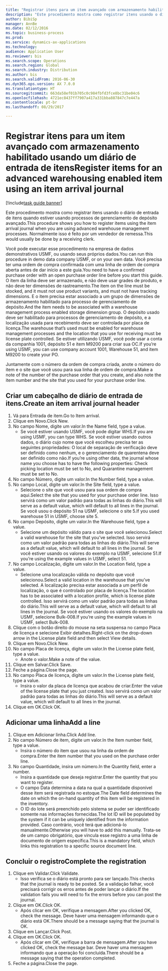 ```yaml
--- 
title: "Registrar itens para um item avançado com armazenamento habilitado usando um diário de entrada de itens"
description: "Este procedimento mostra como registrar itens usando o diário de entrada de itens quando estiver usando processos de gerenciamento de depósito avançado."
author: BibiSp
manager: AnnBe
ms.date: 02/12/2016
ms.topic: business-process
ms.prod: 
ms.service: dynamics-ax-applications
ms.technology: 
audience: Application User
ms.reviewer: bis
ms.search.scope: Operations
ms.search.region: Global
ms.search.industry: Distribution
ms.author: bis
ms.search.validFrom: 2016-06-30
ms.dyn365.ops.version: AX 7.0.0
ms.translationtype: HT
ms.sourcegitcommit: 663da58ef01b705c0c984fbfd3fce8bc31be04c6
ms.openlocfilehash: 4721ec8437ff7907a417a331bba887847c7e447a
ms.contentlocale: pt-br
ms.lasthandoff: 08/29/2017

---
```

# <a name="register-items-for-an-advanced-warehousing-enabled-item-using-an-item-arrival-journal"></a><span data-ttu-id="96914-103">Registrar itens para um item avançado com armazenamento habilitado usando um diário de entrada de itens</span><span class="sxs-lookup"><span data-stu-id="96914-103">Register items for an advanced warehousing enabled item using an item arrival journal</span></span>

[!include[task guide banner](../../includes/task-guide-banner.md)]

<span data-ttu-id="96914-104">Este procedimento mostra como registrar itens usando o diário de entrada de itens quando estiver usando processos de gerenciamento de depósito avançado.</span><span class="sxs-lookup"><span data-stu-id="96914-104">This procedure shows you how to register items using the item arrival journal when you are using advanced warehouse management processes.</span></span> <span data-ttu-id="96914-105">Normalmente isso é feito por um vendedor de remessa.</span><span class="sxs-lookup"><span data-stu-id="96914-105">This would usually be done by a receiving clerk.</span></span> 

<span data-ttu-id="96914-106">Você pode executar esse procedimento na empresa de dados demonstrativos USMF, ou usando seus próprios dados.</span><span class="sxs-lookup"><span data-stu-id="96914-106">You can run this procedure in demo data company USMF, or on your own data.</span></span> <span data-ttu-id="96914-107">Você precisa ter uma ordem de compra confirmada com uma linha de ordem de compra aberta antes de dar início a este guia.</span><span class="sxs-lookup"><span data-stu-id="96914-107">You need to have a confirmed purchase order with an open purchase order line before you start this guide.</span></span> <span data-ttu-id="96914-108">O item da linha deve ser armazenado, e não deve usar grades de produto, e não deve ter dimensões de rastreamento.</span><span class="sxs-lookup"><span data-stu-id="96914-108">The item on the line must be stocked, and it must not use product variants, and must not have tracking dimensions.</span></span> <span data-ttu-id="96914-109">E o item precisa estar associado a um grupo de dimensões de armazenamento habilitado para processo de gerenciamento de depósito.</span><span class="sxs-lookup"><span data-stu-id="96914-109">And the item needs to be associated with a warehouse management process enabled storage dimension group.</span></span> <span data-ttu-id="96914-110">O depósito usado deve ser habilitado para processos de gerenciamento de depósito, e a localização usada para recebimento deve ser controlada por placa de licença.</span><span class="sxs-lookup"><span data-stu-id="96914-110">The warehouse that’s used must be enabled for warehouse management processes and the location that you use for receiving must be license plate controlled.</span></span> <span data-ttu-id="96914-111">Se estiver utilizando USMF, você pode usar a conta da companhia 1001, depósito 51 e item M9200 para criar sua OC.</span><span class="sxs-lookup"><span data-stu-id="96914-111">If you’re using USMF, you can use company account 1001, Warehouse 51, and item M9200 to create your PO.</span></span> 

<span data-ttu-id="96914-112">Juntamente com o número da ordem de compra criada, anote o número do item e o site que você usou para sua linha de ordem de compra.</span><span class="sxs-lookup"><span data-stu-id="96914-112">Make a note of the number of the purchase order that you create, and also note the item number and the site that you used for your purchase order line.</span></span>


## <a name="create-an-item-arrival-journal-header"></a><span data-ttu-id="96914-113">Criar um cabeçalho de diário de entrada de itens.</span><span class="sxs-lookup"><span data-stu-id="96914-113">Create an item arrival journal header</span></span>
1. <span data-ttu-id="96914-114">Vá para Entrada de item.</span><span class="sxs-lookup"><span data-stu-id="96914-114">Go to Item arrival.</span></span>
2. <span data-ttu-id="96914-115">Clique em Novo.</span><span class="sxs-lookup"><span data-stu-id="96914-115">Click New.</span></span>
3. <span data-ttu-id="96914-116">No campo Nome, digite um valor.</span><span class="sxs-lookup"><span data-stu-id="96914-116">In the Name field, type a value.</span></span>
    * <span data-ttu-id="96914-117">Se você estiver usando USMF, você pode digitar WHS.</span><span class="sxs-lookup"><span data-stu-id="96914-117">If you are using USMF, you can type WHS.</span></span> <span data-ttu-id="96914-118">Se você estiver usando outros dados, o diário cujo nome que você escolheu precisa ter as seguintes propriedades: O local de separação de verificação deve ser definido como nenhum, e o gerenciamento de quarentena deve ser definido como não.</span><span class="sxs-lookup"><span data-stu-id="96914-118">If you’re using other data, the journal whose name you choose has to have the following properties: Check picking location must be set to No, and Quarantine management must be set to No.</span></span>  
4. <span data-ttu-id="96914-119">No campo Número, digite um valor.</span><span class="sxs-lookup"><span data-stu-id="96914-119">In the Number field, type a value.</span></span>
5. <span data-ttu-id="96914-120">No campo Local, digite um valor.</span><span class="sxs-lookup"><span data-stu-id="96914-120">In the Site field, type a value.</span></span>
    * <span data-ttu-id="96914-121">Selecione o site que você usou para sua ordem de compra aqui.</span><span class="sxs-lookup"><span data-stu-id="96914-121">Select the site that you used for your purchase order line.</span></span> <span data-ttu-id="96914-122">Isso servirá como um valor padrão para todas as linhas do diário.</span><span class="sxs-lookup"><span data-stu-id="96914-122">This will serve as a default value, which will default to all lines in the journal.</span></span> <span data-ttu-id="96914-123">Se você usou o depósito 51 na USMF, selecione o site 5.</span><span class="sxs-lookup"><span data-stu-id="96914-123">If you used warehouse 51 in USMF, choose site 5.</span></span>  
6. <span data-ttu-id="96914-124">No campo Depósito, digite um valor.</span><span class="sxs-lookup"><span data-stu-id="96914-124">In the Warehouse field, type a value.</span></span>
    * <span data-ttu-id="96914-125">Selecione um depósito válido para o site que você selecionou.</span><span class="sxs-lookup"><span data-stu-id="96914-125">Select a valid warehouse for the site that you’ve selected.</span></span> <span data-ttu-id="96914-126">Isso servirá como um valor padrão para todas as linhas do diário.</span><span class="sxs-lookup"><span data-stu-id="96914-126">This will serve as a default value, which will default to all lines in the journal.</span></span> <span data-ttu-id="96914-127">Se você estiver usando os valores do exemplo na USMF, selecione 51.</span><span class="sxs-lookup"><span data-stu-id="96914-127">If you’re using the example values in USMF, select 51.</span></span>  
7. <span data-ttu-id="96914-128">No campo Localização, digite um valor.</span><span class="sxs-lookup"><span data-stu-id="96914-128">In the Location field, type a value.</span></span>
    * <span data-ttu-id="96914-129">Selecione uma localização válida no depósito que você selecionou.</span><span class="sxs-lookup"><span data-stu-id="96914-129">Select a valid location in the warehouse that you’ve selected.</span></span> <span data-ttu-id="96914-130">A localização precisa estar associada a um perfil de localização, o que é controlado por placa de licença.</span><span class="sxs-lookup"><span data-stu-id="96914-130">The location has to be associated with a location profile, which is license plate controlled.</span></span> <span data-ttu-id="96914-131">Isso servirá como um valor padrão para todas as linhas do diário.</span><span class="sxs-lookup"><span data-stu-id="96914-131">This will serve as a default value, which will default to all lines in the journal.</span></span> <span data-ttu-id="96914-132">Se você estiver usando os valores do exemplo na USMF, selecione Bulk-008.</span><span class="sxs-lookup"><span data-stu-id="96914-132">If you’re using the example values in USMF, select Bulk-008.</span></span>  
8. <span data-ttu-id="96914-133">Clique com o botão direito do mouse na seta suspensa no campo Placa de licença e selecione Exibir detalhes.</span><span class="sxs-lookup"><span data-stu-id="96914-133">Right-click on the drop-down arrow in the License plate field and then select View details.</span></span>
9. <span data-ttu-id="96914-134">Clique em Novo.</span><span class="sxs-lookup"><span data-stu-id="96914-134">Click New.</span></span>
10. <span data-ttu-id="96914-135">No campo Placa de licença, digite um valor.</span><span class="sxs-lookup"><span data-stu-id="96914-135">In the License plate field, type a value.</span></span>
    * <span data-ttu-id="96914-136">Anote o valor.</span><span class="sxs-lookup"><span data-stu-id="96914-136">Make a note of the value.</span></span>  
11. <span data-ttu-id="96914-137">Clique em Salvar.</span><span class="sxs-lookup"><span data-stu-id="96914-137">Click Save.</span></span>
12. <span data-ttu-id="96914-138">Feche a página.</span><span class="sxs-lookup"><span data-stu-id="96914-138">Close the page.</span></span>
13. <span data-ttu-id="96914-139">No campo Placa de licença, digite um valor.</span><span class="sxs-lookup"><span data-stu-id="96914-139">In the License plate field, type a value.</span></span>
    * <span data-ttu-id="96914-140">Insira o valor da placa de licença que acabou de criar.</span><span class="sxs-lookup"><span data-stu-id="96914-140">Enter the value of the license plate that you just created.</span></span> <span data-ttu-id="96914-141">Isso servirá como um valor padrão para todas as linhas do diário.</span><span class="sxs-lookup"><span data-stu-id="96914-141">This will serve as a default value, which will default to all lines in the journal.</span></span>  
14. <span data-ttu-id="96914-142">Clique em OK.</span><span class="sxs-lookup"><span data-stu-id="96914-142">Click OK.</span></span>

## <a name="add-a-line"></a><span data-ttu-id="96914-143">Adicionar uma linha</span><span class="sxs-lookup"><span data-stu-id="96914-143">Add a line</span></span>
1. <span data-ttu-id="96914-144">Clique em Adicionar linha.</span><span class="sxs-lookup"><span data-stu-id="96914-144">Click Add line.</span></span>
2. <span data-ttu-id="96914-145">No campo Número de item, digite um valor.</span><span class="sxs-lookup"><span data-stu-id="96914-145">In the Item number field, type a value.</span></span>
    * <span data-ttu-id="96914-146">Insira o número do item que usou na linha da ordem de compra.</span><span class="sxs-lookup"><span data-stu-id="96914-146">Enter the item number that you used on the purchase order line.</span></span>  
3. <span data-ttu-id="96914-147">No campo Quantidade, insira um número.</span><span class="sxs-lookup"><span data-stu-id="96914-147">In the Quantity field, enter a number.</span></span>
    * <span data-ttu-id="96914-148">Insira a quantidade que deseja registrar.</span><span class="sxs-lookup"><span data-stu-id="96914-148">Enter the quantity that you want to register.</span></span>  
    * <span data-ttu-id="96914-149">O campo Data determina a data na qual a quantidade disponível desse item será registrada no estoque.</span><span class="sxs-lookup"><span data-stu-id="96914-149">The Date field determines the date on which the on-hand quantity of this item will be registered in the inventory.</span></span>  
    * <span data-ttu-id="96914-150">O ID do lote será preenchido pelo sistema se puder ser identificado somente nas informações fornecidas.</span><span class="sxs-lookup"><span data-stu-id="96914-150">The lot ID will be populated by the system if it can be uniquely identified from the information provided.</span></span> <span data-ttu-id="96914-151">Caso contrário, você terá que adicioná-lo manualmente.</span><span class="sxs-lookup"><span data-stu-id="96914-151">Otherwise you will have to add this manually.</span></span> <span data-ttu-id="96914-152">Trata-se de um campo obrigatório, que vincula esse registro a uma linha de documento de origem específica.</span><span class="sxs-lookup"><span data-stu-id="96914-152">This is a mandatory field, which links this registration to a specific source document line.</span></span>  

## <a name="complete-the-registration"></a><span data-ttu-id="96914-153">Concluir o registro</span><span class="sxs-lookup"><span data-stu-id="96914-153">Complete the registration</span></span>
1. <span data-ttu-id="96914-154">Clique em Validar.</span><span class="sxs-lookup"><span data-stu-id="96914-154">Click Validate.</span></span>
    * <span data-ttu-id="96914-155">Isso verifica se o diário está pronto para ser lançado.</span><span class="sxs-lookup"><span data-stu-id="96914-155">This checks that the journal is ready to be posted.</span></span> <span data-ttu-id="96914-156">Se a validação falhar, você precisará corrigir os erros antes de poder lançar o diário.</span><span class="sxs-lookup"><span data-stu-id="96914-156">If the validation fails you will need to fix the errors before you can post the journal.</span></span>  
2. <span data-ttu-id="96914-157">Clique em OK.</span><span class="sxs-lookup"><span data-stu-id="96914-157">Click OK.</span></span>
    * <span data-ttu-id="96914-158">Após clicar em OK, verifique a mensagem.</span><span class="sxs-lookup"><span data-stu-id="96914-158">After you clicked OK, check the message.</span></span> <span data-ttu-id="96914-159">Deve haver uma mensagem informando que o diário está OK.</span><span class="sxs-lookup"><span data-stu-id="96914-159">There should be a message saying that the journal is OK.</span></span>  
3. <span data-ttu-id="96914-160">Clique em Lançar.</span><span class="sxs-lookup"><span data-stu-id="96914-160">Click Post.</span></span>
4. <span data-ttu-id="96914-161">Clique em OK.</span><span class="sxs-lookup"><span data-stu-id="96914-161">Click OK.</span></span>
    * <span data-ttu-id="96914-162">Após clicar em OK, verifique a barra de mensagem.</span><span class="sxs-lookup"><span data-stu-id="96914-162">After you have clicked OK, check the message bar.</span></span> <span data-ttu-id="96914-163">Deve haver uma mensagem informando que a operação foi concluída.</span><span class="sxs-lookup"><span data-stu-id="96914-163">There should be a message saying that the operation completed.</span></span>  
5. <span data-ttu-id="96914-164">Feche a página.</span><span class="sxs-lookup"><span data-stu-id="96914-164">Close the page.</span></span>


